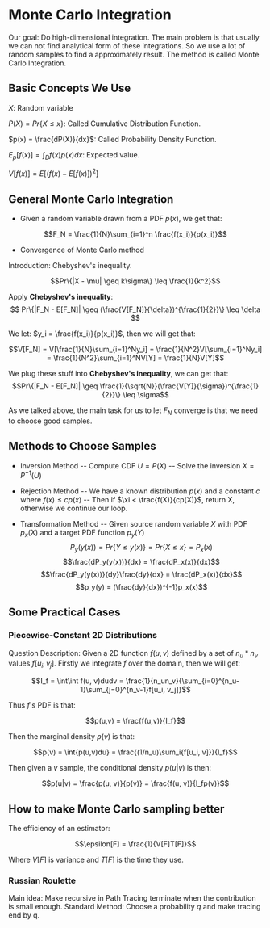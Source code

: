 # Monte Carlo Integration

Our goal: Do high-dimensional integration. The main problem is that usually we can not find analytical form of these integrations. So we use a lot of random samples to find a approximately result. The method is called Monte Carlo Integration.  

## Basic Concepts We Use

$X$: Random variable

$P(X) = Pr\{ X \leq x \}$: Called Cumulative Distribution Function.

$p(x) = \frac{dP(X)}{dx}$: Called Probability Density Function.

$E_p[f(x)] = \int_D{f(x)p(x)dx}$: Expected value.

$V[f(x)] = E[(f(x)-E[f(x)])^2]$

## General Monte Carlo Integration

- Given a random variable drawn from a PDF $p(x)$, we get that:  

$$F_N = \frac{1}{N}\sum_{i=1}^n \frac{f(x_i)}{p(x_i)}$$

- Convergence of Monte Carlo method

Introduction: Chebyshev's inequality.  

$$Pr\{|X - \mu| \geq k\sigma\} \leq \frac{1}{k^2}$$

Apply **Chebyshev's inequality**:  
$$
Pr\{|F_N - E[F_N]| \geq (\frac{V[F_N]}{\delta})^{\frac{1}{2}}\} \leq \delta
$$

We let: $y_i = \frac{f(x_i)}{p(x_i)}$, then we will get that:  

$$V[F_N] = V[\frac{1}{N}\sum_{i=1}^Ny_i]  = \frac{1}{N^2}V[\sum_{i=1}^Ny_i] = \frac{1}{N^2}\sum_{i=1}^NV[Y] = \frac{1}{N}V[Y]$$

We plug these stuff into **Chebyshev's inequality**, we can get that:  
$$Pr\{|F_N - E[F_N]| \geq \frac{1}{\sqrt{N}}(\frac{V[Y]}{\sigma})^{\frac{1}{2}}\} \leq \sigma$$

As we talked above, the main task for us to let $F_N$ converge is that we need to choose good samples.  

## Methods to Choose Samples

- Inversion Method
-- Compute CDF $U = P(X)$
-- Solve the inversion $X = P^{-1}(U)$

- Rejection Method
-- We have a known distribution $p(x)$ and a constant $c$ where $f(x) \leq cp(x)$
-- Then if $\xi < \frac{f(X)}{cp(X)}$, return X, otherwise we continue our loop.  

- Transformation Method
-- Given source random variable $X$ with PDF $p_x(X)$ and a target PDF function $p_y(Y)$
$$P_y(y(x)) = Pr\{Y \leq y(x)\} = Pr\{X \leq x\} = P_x(x)$$
$$\frac{dP_y(y(x))}{dx} = \frac{dP_x(x)}{dx}$$
$$\frac{dP_y(y(x))}{dy}\frac{dy}{dx} = \frac{dP_x(x)}{dx}$$
$$p_y(y) = (\frac{dy}{dx})^{-1}p_x(x)$$

## Some Practical Cases

### Piecewise-Constant 2D Distributions

Question Description: Given a 2D function $f(u, v)$ defined by a set of $n_u * n_v$ values $f[u_i, v_j]$.
Firstly we integrate $f$ over the domain, then we will get:  

$$I_f = \int\int f(u, v)dudv = \frac{1}{n_un_v}{\sum_{i=0}^{n_u-1}\sum_{j=0}^{n_v-1}f[u_i, v_j]}$$

Thus $f$'s PDF is that:  

$$p(u,v) = \frac{f(u,v)}{I_f}$$

Then the marginal density $p(v)$ is that:  

$$p(v) = \int{p(u,v)du} = \frac{(1/n_u)\sum_i{f[u_i, v]}}{I_f}$$

Then given a $v$ sample, the conditional density $p(u|v)$ is then:  

$$p(u|v) = \frac{p(u, v)}{p(v)} = \frac{f(u, v)}{I_fp(v)}$$

## How to make Monte Carlo sampling  better

The efficiency of an estimator:  

$$\epsilon[F] = \frac{1}{V[F]T[F]}$$

Where $V[F]$ is variance and $T[F]$ is the time they use.  

### Russian Roulette


Main idea: Make recursive in Path Tracing terminate when the contribution is small enough.
Standard Method: Choose a probability $q$ and make tracing end by q.
